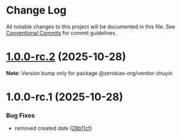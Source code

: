 # Change Log

All notable changes to this project will be documented in this file.
See [Conventional Commits](https://conventionalcommits.org) for commit guidelines.

# [1.0.0-rc.2](https://github.com/zerobias-org/vendor/compare/@zerobias-org/vendor-zhuyin@1.0.0-rc.1...@zerobias-org/vendor-zhuyin@1.0.0-rc.2) (2025-10-28)

**Note:** Version bump only for package @zerobias-org/vendor-zhuyin





# 1.0.0-rc.1 (2025-10-28)


### Bug Fixes

* removed created date ([28b11cf](https://github.com/zerobias-org/vendor/commit/28b11cf2563e9cdadd4b1dc83edd60d2fcd01df0))
